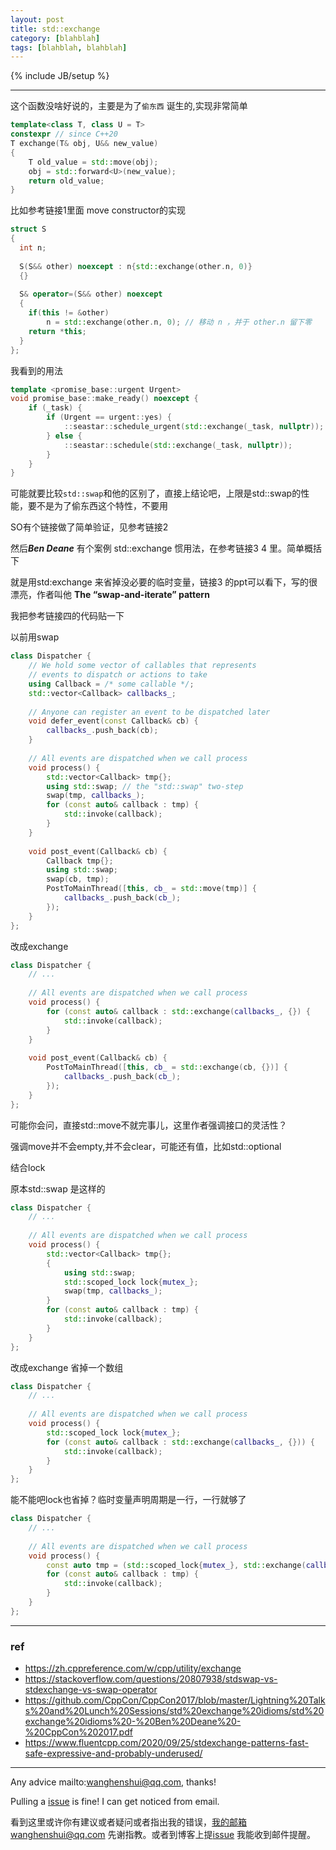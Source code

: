 ```yaml
---
layout: post
title: std::exchange 
category: [blahblah]
tags: [blahblah, blahblah]
---
```

{% include JB/setup %}

---



这个函数没啥好说的，主要是为了`偷东西` 诞生的,实现非常简单

```c++
template<class T, class U = T>
constexpr // since C++20
T exchange(T& obj, U&& new_value)
{
    T old_value = std::move(obj);
    obj = std::forward<U>(new_value);
    return old_value;
}
```



比如参考链接1里面 move constructor的实现

```c++
struct S
{
  int n;
 
  S(S&& other) noexcept : n{std::exchange(other.n, 0)}
  {}
 
  S& operator=(S&& other) noexcept 
  {
    if(this != &other)
        n = std::exchange(other.n, 0); // 移动 n ，并于 other.n 留下零
    return *this;
  }
};
```



我看到的用法

```c++
template <promise_base::urgent Urgent>
void promise_base::make_ready() noexcept {
    if (_task) {
        if (Urgent == urgent::yes) {
            ::seastar::schedule_urgent(std::exchange(_task, nullptr));
        } else {
            ::seastar::schedule(std::exchange(_task, nullptr));
        }
    }
}
```





可能就要比较`std::swap`和他的区别了，直接上结论吧，上限是std::swap的性能，要不是为了偷东西这个特性，不要用

SO有个链接做了简单验证，见参考链接2

然后***Ben Deane*** 有个案例 std::exchange 惯用法，在参考链接3 4 里。简单概括下

就是用std:exchange 来省掉没必要的临时变量，链接3 的ppt可以看下，写的很漂亮，作者叫他 **The “swap-and-iterate” pattern**

 我把参考链接四的代码贴一下

以前用swap

```c++
class Dispatcher {
    // We hold some vector of callables that represents
    // events to dispatch or actions to take
    using Callback = /* some callable */;
    std::vector<Callback> callbacks_;
 
    // Anyone can register an event to be dispatched later
    void defer_event(const Callback& cb) {
        callbacks_.push_back(cb);
    }
 
    // All events are dispatched when we call process
    void process() {
        std::vector<Callback> tmp{};
        using std::swap; // the "std::swap" two-step
        swap(tmp, callbacks_);
        for (const auto& callback : tmp) {
            std::invoke(callback);
        }
    }
  
    void post_event(Callback& cb) {
        Callback tmp{};
        using std::swap;
        swap(cb, tmp);
        PostToMainThread([this, cb_ = std::move(tmp)] {
            callbacks_.push_back(cb_);
        });
    }
};
```



改成exchange

```c++
class Dispatcher {
    // ...
 
    // All events are dispatched when we call process
    void process() {
        for (const auto& callback : std::exchange(callbacks_, {}) {
            std::invoke(callback);
        }
    }
    
    void post_event(Callback& cb) {
        PostToMainThread([this, cb_ = std::exchange(cb, {})] {
            callbacks_.push_back(cb_);
        });
    }
};
```



可能你会问，直接std::move不就完事儿，这里作者强调接口的灵活性？

强调move并不会empty,并不会clear，可能还有值，比如std::optional 



结合lock

原本std::swap 是这样的

```c++
class Dispatcher {
    // ...
 
    // All events are dispatched when we call process
    void process() {
        std::vector<Callback> tmp{};
        {
            using std::swap;
            std::scoped_lock lock{mutex_};
            swap(tmp, callbacks_);
        }
        for (const auto& callback : tmp) {
            std::invoke(callback);
        }
    }
};
```

改成exchange 省掉一个数组

```c++
class Dispatcher {
    // ...
 
    // All events are dispatched when we call process
    void process() {
        std::scoped_lock lock{mutex_};
        for (const auto& callback : std::exchange(callbacks_, {})) {
            std::invoke(callback);
        }
    }
};
```

能不能吧lock也省掉？临时变量声明周期是一行，一行就够了

```c++
class Dispatcher {
    // ...
 
    // All events are dispatched when we call process
    void process() {
        const auto tmp = (std::scoped_lock{mutex_}, std::exchange(callbacks_, {}));
        for (const auto& callback : tmp) {
            std::invoke(callback);
        }
    }
};
```






---

### ref

- https://zh.cppreference.com/w/cpp/utility/exchange
- https://stackoverflow.com/questions/20807938/stdswap-vs-stdexchange-vs-swap-operator
- https://github.com/CppCon/CppCon2017/blob/master/Lightning%20Talks%20and%20Lunch%20Sessions/std%20exchange%20idioms/std%20exchange%20idioms%20-%20Ben%20Deane%20-%20CppCon%202017.pdf
- https://www.fluentcpp.com/2020/09/25/stdexchange-patterns-fast-safe-expressive-and-probably-underused/
---

Any advice mailto:wanghenshui@qq.com, thanks! 

Pulling a [issue](https://github.com/wanghenshui/wanghenshui.github.io/issues/new) is fine! I can get noticed from email.

看到这里或许你有建议或者疑问或者指出我的错误，我的邮箱wanghenshui@qq.com 先谢指教。或者到博客上提[issue](https://github.com/wanghenshui/wanghenshui.github.io/issues/new) 我能收到邮件提醒。